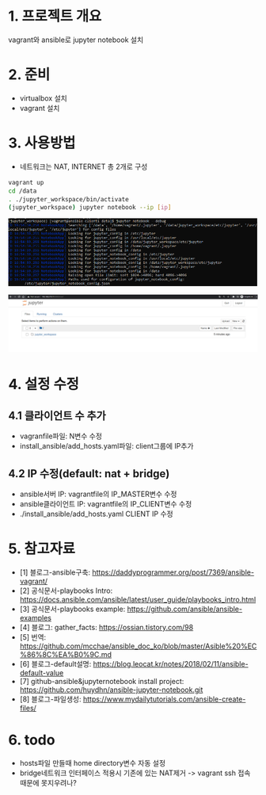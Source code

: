 # 1. 프로젝트 개요
vagrant와 ansible로 jupyter notebook 설치

# 2. 준비
* virtualbox 설치
* vagrant 설치
  
# 3. 사용방법
* 네트워크는 NAT, INTERNET 총 2개로 구성
```sh
vagrant up
cd /data
. ./jupyter_workspace/bin/activate
(jupyter_workspace) jupyter notebook --ip [ip]
```

![](./imgs/result.PNG)

![](./imgs/result2.PNG)


# 4. 설정 수정
## 4.1 클라이언트 수 추가
* vagranfile파일: N변수 수정
* install_ansible/add_hosts.yaml파일: client그룹에 IP추가
## 4.2 IP 수정(default: nat + bridge)
* ansible서버 IP: vagrantfile의 IP_MASTER변수 수정
* ansible클라이언트 IP: vagrantfile의 IP_CLIENT변수 수정
* ./install_ansible/add_hosts.yaml CLIENT IP 수정

# 5. 참고자료
* [1] 블로그-ansible구축: https://daddyprogrammer.org/post/7369/ansible-vagrant/
* [2] 공식문서-playbooks Intro: https://docs.ansible.com/ansible/latest/user_guide/playbooks_intro.html
* [3] 공식문서-playbooks example: https://github.com/ansible/ansible-examples
* [4] 블로그: gather_facts: https://ossian.tistory.com/98
* [5] 번역: https://github.com/mcchae/ansible_doc_ko/blob/master/Asible%20%EC%86%8C%EA%B0%9C.md
* [6] 블로그-default설명: https://blog.leocat.kr/notes/2018/02/11/ansible-default-value
* [7] github-ansible&jupyternotebook install project: https://github.com/huydhn/ansible-jupyter-notebook.git
* [8] 블로그-파일생성: https://www.mydailytutorials.com/ansible-create-files/

# 6. todo
* hosts파일 만들때 home directory변수 자동 설정
* bridge네트워크 인터페이스 적용시 기존에 있는 NAT제거 -> vagrant ssh 접속 때문에 못지우려나?